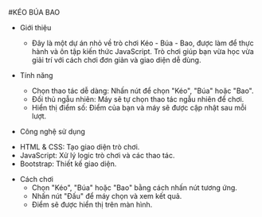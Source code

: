 #KÉO BÚA BAO
* Giới thiệu
  - Đây là một dự án nhỏ về trò chơi Kéo - Búa - Bao, được làm để thực hành và ôn tập kiến thức JavaScript. Trò chơi giúp bạn vừa học vừa giải trí với cách chơi đơn giản và giao diện dễ dùng.

* Tính năng
  - Chọn thao tác dễ dàng: Nhấn nút để chọn "Kéo", "Búa" hoặc "Bao".
  - Đối thủ ngẫu nhiên: Máy sẽ tự chọn thao tác ngẫu nhiên để chơi.
  - Hiển thị điểm số: Điểm của bạn và máy sẽ được cập nhật sau mỗi lượt.

* Công nghệ sử dụng
 - HTML & CSS: Tạo giao diện trò chơi.
 - JavaScript: Xử lý logic trò chơi và các thao tác.
 - Bootstrap: Thiết kế giao diện.

* Cách chơi
  - Chọn "Kéo", "Búa" hoặc "Bao" bằng cách nhấn nút tương ứng.
  - Nhấn nút "Đấu" để máy chọn và xem kết quả.
  - Điểm sẽ được hiển thị trên màn hình.

